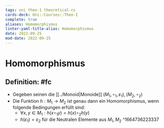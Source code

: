 ```yaml
---
tags: uni theo-1 theoretical-cs
cards-deck: Uni::Courses::Theo-I
complete: true
aliases: Homomorphismus
linter-yaml-title-alias: Homomorphismus
date: 2022-09-25
mod-date: 2022-09-25
---
```


# Homomorphismus

## Definition: #fc
- Gegeben seinen die [[../Monoid|Monoide]] $(M_1,\circ_1,\varepsilon_1),(M_2,\circ_2)$
- Die Funktion $h:M_1\rightarrow M_2$ ist genau dann ein Homomorphismus, wenn folgende Bedingungen erfüllt sind:
	- $\forall x,y\in M_1:h(x\circ_1 y)=h(x)\circ_2 h(y)$
	- $h(\varepsilon_1)=\varepsilon_2$ für die Neutralen Elemente aus $M_1,M_2$
^1664736223337
